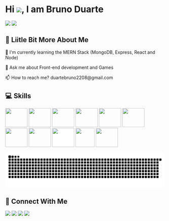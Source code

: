
<h1 > Hi <img src="https://media.giphy.com/media/hvRJCLFzcasrR4ia7z/giphy.gif" width="25px">, I am Bruno Duarte</h1>

<p><img height="180em" src="https://github-readme-stats.vercel.app/api?username=bduarte10&show_icons=true&theme=tokyonight"> <img height="180em" src="https://github-readme-stats.vercel.app/api/top-langs/?username=bduarte10&theme=tokyonight&layout=compact"><p>


## 💫 Liitle Bit More About Me
<p>🌱 I'm currently learning the MERN Stack (MongoDB, Express, React and Node)</p>
<p>💬 Ask me about Front-end development and Games</p>
<p>📫 How to reach me? duartebruno2208@gmail.com</p>

## 💻 Skills
<p>
  
<img height="60" width="70" src="https://cdn.jsdelivr.net/gh/devicons/devicon/icons/react/react-original-wordmark.svg" />
<img height="60" width="70" src="https://cdn.jsdelivr.net/gh/devicons/devicon/icons/typescript/typescript-original.svg" />       
<img height="60" width="70" src="https://cdn.jsdelivr.net/gh/devicons/devicon/icons/javascript/javascript-original.svg" />
<img height="60" width="70" src="https://cdn.jsdelivr.net/gh/devicons/devicon/icons/html5/html5-original.svg" />
<img height="60" width="70" src="https://cdn.jsdelivr.net/gh/devicons/devicon/icons/css3/css3-original.svg" />
<img height="60" width="70" src="https://cdn.jsdelivr.net/gh/devicons/devicon/icons/tailwindcss/tailwindcss-plain.svg" />
<img height="60" width="70" src="https://cdn.jsdelivr.net/gh/devicons/devicon/icons/nodejs/nodejs-original.svg" />
<img height="60" width="70" src="https://cdn.jsdelivr.net/gh/devicons/devicon/icons/express/express-original.svg" /> 
<img height="60" width="70" style="background-color: #fff" src="https://cdn.jsdelivr.net/gh/devicons/devicon/icons/nextjs/nextjs-original.svg" />      
<img height="60" width="60" src="https://cdn.jsdelivr.net/gh/devicons/devicon/icons/mongodb/mongodb-original.svg" />
<img height="60" width="70" src="https://cdn.jsdelivr.net/gh/devicons/devicon/icons/firebase/firebase-plain.svg" />
</p>

![snake gif](https://github.com/bduarte10/bduarte10/blob/output/github-contribution-grid-snake.svg)

## 👥 Connect With Me
<p>
<a href="https://linkedin.com/in/bduarte10"><img src="https://img.shields.io/badge/linkedin-%230077B5.svg?style=for-the-badge&logo=linkedin&logoColor=white" style="margin-bottom: 4px;" height="30px" target="_blank"></a>
<a href="https://twitter.com/bduarte_10"><img src="https://img.shields.io/badge/Twitter-%231DA1F2.svg?style=for-the-badge&logo=Twitter&logoColor=white" style="margin-bottom: 4px;" height="30px" target="_blank"></a>
<a href="https://www.instagram.com/bduarte.10"><img src="https://img.shields.io/badge/Instagram-%23E4405F.svg?style=for-the-badge&logo=Instagram&logoColor=white" style="margin-bottom: 4px;" height="30px" target="_blank"></a>
<a href="https://codepen.io/bduarte10"><img src="https://img.shields.io/badge/Codepen-000000?style=for-the-badge&logo=codepen&logoColor=white" style="margin-bottom: 4px;" height="30px" target="_blank"></a>
</p>








  


